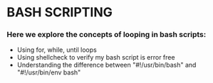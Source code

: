 # BASH SCRIPTING
### Here we explore the concepts of looping in bash scripts:
- Using for, while, until loops
- Using shellcheck to verify my bash script is error free
- Understanding the difference between "#!/usr/bin/bash" and "#!/usr/bin/env bash"
